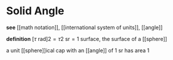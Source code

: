 # Solid Angle

**see** [[math notation]], [[international system of units]], [[angle]]

**definition** $[\tau \text{ rad}]2 = \tau2 \text{ sr} = 1 \text{ surface}$, the surface of a [[sphere]]

a unit [[sphere]]ical cap with an [[angle]] of $1 \text{ sr}$ has area $1$
